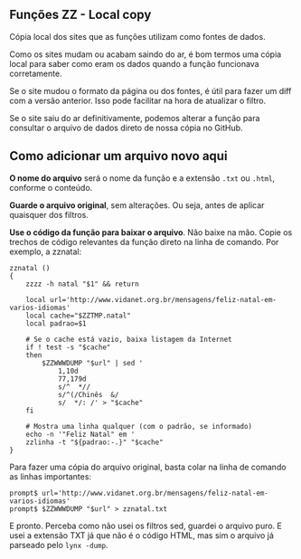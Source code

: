 ## Funções ZZ - Local copy

Cópia local dos sites que as funções utilizam como fontes de dados.

Como os sites mudam ou acabam saindo do ar, é bom termos uma cópia local para saber como eram os dados quando a função funcionava corretamente.

Se o site mudou o formato da página ou dos fontes, é útil para fazer um diff com a versão anterior. Isso pode facilitar na hora de atualizar o filtro.

Se o site saiu do ar definitivamente, podemos alterar a função para consultar o arquivo de dados direto de nossa cópia no GitHub.


## Como adicionar um arquivo novo aqui

**O nome do arquivo** será o nome da função e a extensão `.txt` ou `.html`, conforme o conteúdo.

**Guarde o arquivo original**, sem alterações. Ou seja, antes de aplicar quaisquer dos filtros.

**Use o código da função para baixar o arquivo**. Não baixe na mão. Copie os trechos de código relevantes da função direto na linha de comando. Por exemplo, a zznatal:

```
zznatal ()
{
	zzzz -h natal "$1" && return

	local url='http://www.vidanet.org.br/mensagens/feliz-natal-em-varios-idiomas'
	local cache="$ZZTMP.natal"
	local padrao=$1

	# Se o cache está vazio, baixa listagem da Internet
	if ! test -s "$cache"
	then
		$ZZWWWDUMP "$url" | sed '
			1,10d
			77,179d
			s/^  *//
			s/^(/Chinês  &/
			s/  */: /' > "$cache"
	fi

	# Mostra uma linha qualquer (com o padrão, se informado)
	echo -n '"Feliz Natal" em '
	zzlinha -t "${padrao:-.}" "$cache"
}
```

Para fazer uma cópia do arquivo original, basta colar na linha de comando as linhas importantes:

```
prompt$ url='http://www.vidanet.org.br/mensagens/feliz-natal-em-varios-idiomas'
prompt$ $ZZWWWDUMP "$url" > zznatal.txt
```

E pronto. Perceba como não usei os filtros sed, guardei o arquivo puro. E usei a extensão TXT já que não é o código HTML, mas sim o arquivo já parseado pelo `lynx -dump`.



